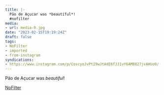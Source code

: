```yaml
---
title: |-
  Pão de Açucar was *beautiful*!
  #nofilter
media:
- url: media-0.jpg
date: "2023-02-15T19:19:24Z"
draft: false
tags:
- NoFilter
- imported
- from-instagram
syndications:
- https://www.instagram.com/p/CoscyoJvPtI9wJtAdE6fJJ1vY6AMB827jvAHUo0/
---
```

Pão de Açucar was *beautiful*\!

[NoFilter](/tags/nofilter)
